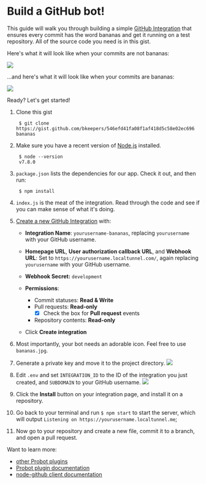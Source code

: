 # Build a GitHub bot!

This guide will walk you through building a simple [GitHub Integration](https://developer.github.com/early-access/integrations/) that ensures every commit has the word bananas and get it running on a test repository. All of the source code you need is in this gist.

Here's what it will look like when your commits are not bananas:

![](https://cloud.githubusercontent.com/assets/173/25726554/57668568-30ea-11e7-8100-3c425893c7d8.png)

…and here's what it will look like when your commits are bananas:

![](https://cloud.githubusercontent.com/assets/173/25726631/bc81adba-30ea-11e7-96e1-2fde42ab9fed.png)


Ready? Let's get started!

1. Clone this gist

        $ git clone https://gist.github.com/bkeepers/546efd41fa08f1af418d5c58e02ec696 bananas

1. Make sure you have a recent version of [Node.js](https://nodejs.org/) installed.

        $ node --version
        v7.8.0

1. `package.json` lists the dependencies for our app. Check it out, and then run:

        $ npm install

1. `index.js` is the meat of the integration. Read through the code and see if you can make sense of what it's doing.

1. [Create a new GitHub Integration](https://github.com/settings/integrations/new) with:

    - **Integration Name**: `yourusername-bananas`, replacing `yourusername` with your GitHub username.

    - **Homepage URL**, **User authorization callback URL**, and **Webhook URL**: Set to `https://yourusername.localtunnel.com/`, again replacing `yourusername` with your GitHub username.

    - **Webhook Secret:** `development`

    - **Permissions**:
      - Commit statuses: **Read & Write**
      - Pull requests: **Read-only**
        - [x] Check the box for **Pull request** events
      - Repository contents: **Read-only**

    - Click **Create integration**

1. Most importantly, your bot needs an adorable icon. Feel free to use `bananas.jpg`.

1. Generate a private key and move it to the project directory.
    ![](https://cloud.githubusercontent.com/assets/173/25724787/c87eb534-30e2-11e7-84df-ecac34a98040.png)

1. Edit `.env` and set `INTEGRATION_ID` to the ID of the integration you just created, and `SUBDOMAIN` to your GitHub username.
    ![](https://cloud.githubusercontent.com/assets/173/25724878/1ef2be60-30e3-11e7-9615-453f1489e942.png)

1. Click the **Install** button on your integration page, and install it on a repository.

1. Go back to your terminal and run `$ npm start` to start the server, which will output `Listening on https://yourusername.localtunnel.me`;

1. Now go to your repository and create a new file, commit it to a branch, and open a pull request.

Want to learn more:

- [other Probot plugins](https://github.com/search?utf8=%E2%9C%93&q=topic%3Aprobot-plugin&type=Repositories)
- [Probot plugin documentation](https://github.com/probot/probot/blob/master/docs/plugins.md)
- [node-github client documentation](https://mikedeboer.github.io/node-github/)
